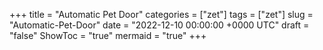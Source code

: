 +++
title = "Automatic Pet Door"
categories = ["zet"]
tags = ["zet"]
slug = "Automatic-Pet-Door"
date = "2022-12-10 00:00:00 +0000 UTC"
draft = "false"
ShowToc = "true"
mermaid = "true"
+++

